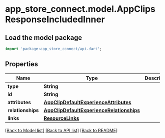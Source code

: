 # app_store_connect.model.AppClipsResponseIncludedInner

## Load the model package
```dart
import 'package:app_store_connect/api.dart';
```

## Properties
Name | Type | Description | Notes
------------ | ------------- | ------------- | -------------
**type** | **String** |  | 
**id** | **String** |  | 
**attributes** | [**AppClipDefaultExperienceAttributes**](AppClipDefaultExperienceAttributes.md) |  | [optional] 
**relationships** | [**AppClipDefaultExperienceRelationships**](AppClipDefaultExperienceRelationships.md) |  | [optional] 
**links** | [**ResourceLinks**](ResourceLinks.md) |  | 

[[Back to Model list]](../README.md#documentation-for-models) [[Back to API list]](../README.md#documentation-for-api-endpoints) [[Back to README]](../README.md)


